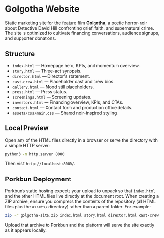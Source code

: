 # Golgotha Website

Static marketing site for the feature film **Golgotha**, a poetic horror-noir about Detective David Hill confronting grief, faith, and supernatural crime. The site is optimized to cultivate financing conversations, audience signups, and supporter donations.

## Structure

- `index.html` &mdash; Homepage hero, KPIs, and momentum overview.
- `story.html` &mdash; Three-act synopsis.
- `director.html` &mdash; Director's statement.
- `cast-crew.html` &mdash; Placeholder cast and crew bios.
- `gallery.html` &mdash; Mood still placeholders.
- `press.html` &mdash; Press status.
- `screenings.html` &mdash; Screening updates.
- `investors.html` &mdash; Financing overview, KPIs, and CTAs.
- `contact.html` &mdash; Contact form and production office details.
- `assets/css/main.css` &mdash; Shared noir-inspired styling.

## Local Preview

Open any of the HTML files directly in a browser or serve the directory with a simple HTTP server:

```bash
python3 -m http.server 8000
```

Then visit `http://localhost:8000/`.


## Porkbun Deployment

Porkbun&rsquo;s static hosting expects your upload to unpack so that `index.html` and the other HTML files live directly at the document root. When creating a ZIP archive, ensure you compress the contents of the repository (all HTML files plus the `assets/` directory) rather than a parent folder. For example:

```bash
zip -r golgotha-site.zip index.html story.html director.html cast-crew.html gallery.html press.html screenings.html investors.html contact.html assets
```

Upload that archive to Porkbun and the platform will serve the site exactly as it appears locally.
